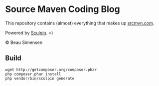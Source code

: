 Source Maven Coding Blog
========================

This repository contains (almost) everything that makes up [srcmvn.com](http://srcmvn.com/).

Powered by [Sculpin](http://sculpin.io). =)

&copy; Beau Simensen

Build
-----

    wget http://getcomposer.org/composer.phar
    php composer.phar install
    php vendor/bin/sculpin generate
